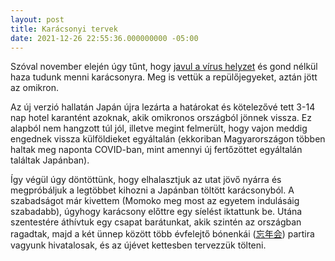 ```yaml
---
layout: post
title: Karácsonyi tervek
date: 2021-12-26 22:55:36.000000000 -05:00
---
```


Szóval november elején úgy tűnt, hogy [javul a vírus helyzet](2021/11/06/covid-konnyitesek/) és gond nélkül haza tudunk menni karácsonyra. Meg is vettük a repülőjegyeket, aztán jött az omikron.

<!--break-->

Az új verzió hallatán Japán újra lezárta a határokat és kötelezővé tett 3-14 nap hotel karantént azoknak, akik omikronos országból jönnek vissza. Ez alapból nem hangzott túl jól, illetve megint felmerült, hogy vajon meddig engednek vissza külföldieket egyáltalán (ekkoriban Magyarországon többen haltak meg naponta COVID-ban, mint amennyi új fertőzöttet egyáltalán találtak Japánban).

Így végül úgy döntöttünk, hogy elhalasztjuk az utat jövő nyárra és megpróbáljuk a legtöbbet kihozni a Japánban töltött karácsonyból. A szabadságot már kivettem (Momoko meg most az egyetem indulásáig szabadabb), úgyhogy karácsony előttre egy síelést iktattunk be. Utána szentestére áthívtuk egy csapat barátunkat, akik szintén az országban ragadtak, majd a két ünnep között több évfelejtő bónenkái ([忘年会](https://jisho.org/word/%E5%BF%98%E5%B9%B4%E4%BC%9A)) partira vagyunk hivatalosak, és az újévet kettesben tervezzük tölteni.
